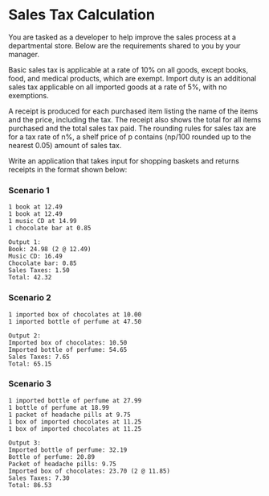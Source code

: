 # Sales Tax Calculation

You are tasked as a developer to help improve the sales process at a departmental store. Below are the requirements shared to you by your manager.

Basic sales tax is applicable at a rate of 10% on all goods, except books, food, and medical products, which are exempt. Import duty is an additional sales tax applicable on all imported goods at a rate of 5%, with no exemptions.

A receipt is produced for each purchased item listing the name of the items and the price, including the tax. The receipt also shows the total for all items purchased and the total sales tax paid. The rounding rules for sales tax are for a tax rate of n%, a shelf price of p contains (np/100 rounded up to the nearest 0.05) amount of sales tax.

Write an application that takes input for shopping baskets and returns receipts in the format shown below:

### Scenario 1
```
1 book at 12.49
1 book at 12.49
1 music CD at 14.99
1 chocolate bar at 0.85

Output 1:
Book: 24.98 (2 @ 12.49) 
Music CD: 16.49 
Chocolate bar: 0.85 
Sales Taxes: 1.50
Total: 42.32
```

### Scenario 2
```
1 imported box of chocolates at 10.00
1 imported bottle of perfume at 47.50

Output 2:
Imported box of chocolates: 10.50   
Imported bottle of perfume: 54.65 
Sales Taxes: 7.65
Total: 65.15
```

### Scenario 3
```
1 imported bottle of perfume at 27.99
1 bottle of perfume at 18.99
1 packet of headache pills at 9.75
1 box of imported chocolates at 11.25
1 box of imported chocolates at 11.25

Output 3:
Imported bottle of perfume: 32.19
Bottle of perfume: 20.89
Packet of headache pills: 9.75
Imported box of chocolates: 23.70 (2 @ 11.85) 
Sales Taxes: 7.30
Total: 86.53
```